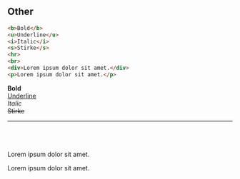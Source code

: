 ## Other

```html
<b>Bold</b>
<u>Underline</u>
<i>Italic</i>
<s>Stirke</s>
<hr>
<br>
<div>Lorem ipsum dolor sit amet.</div>
<p>Lorem ipsum dolor sit amet.</p>
```

<b>Bold</b> <br>
<u>Underline</u> <br>
<i>Italic</i> <br>
<s>Stirke</s> <br>
<hr> <br>
<br> <br>
<div>Lorem ipsum dolor sit amet.</div>
<p>Lorem ipsum dolor sit amet.</p>

